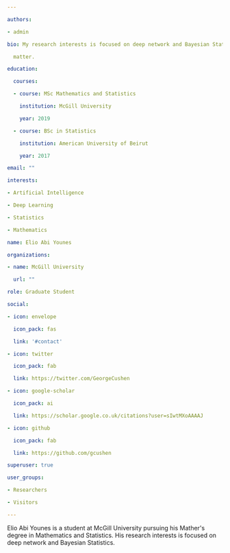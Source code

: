 ```yaml
---

authors:

- admin

bio: My research interests is focused on deep network and Bayesian Statistics

  matter.

education:

  courses:

  - course: MSc Mathematics and Statistics

    institution: McGill University

    year: 2019

  - course: BSc in Statistics

    institution: American University of Beirut

    year: 2017

email: ""

interests:

- Artificial Intelligence

- Deep Learning

- Statistics

- Mathematics

name: Elio Abi Younes

organizations:

- name: McGill University

  url: ""

role: Graduate Student

social:

- icon: envelope

  icon_pack: fas

  link: '#contact'

- icon: twitter

  icon_pack: fab

  link: https://twitter.com/GeorgeCushen

- icon: google-scholar

  icon_pack: ai

  link: https://scholar.google.co.uk/citations?user=sIwtMXoAAAAJ

- icon: github

  icon_pack: fab

  link: https://github.com/gcushen

superuser: true

user_groups:

- Researchers

- Visitors

---
```


Elio Abi Younes is a student at McGill University pursuing his Mather's degree in Mathematics and Statistics. His research interests is focused on deep network and Bayesian Statistics.
 
